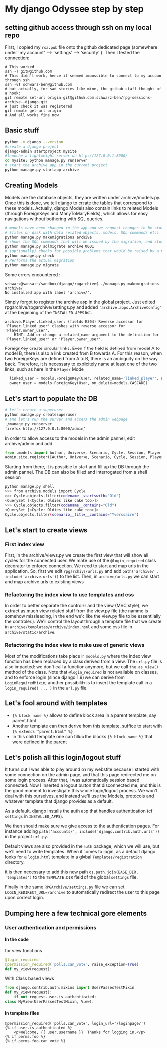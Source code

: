 
# My django Odyssee step by step

## setting github access through ssh on my local repo
First, I copied my `rsa.pub` file onto the github dedicated page (somewhere under 'my account' --> 'settings' --> 'security' ).
Then I tested the connection:
```
# This worked
ssh -T git@github.com
# This didn't work, hence it seemed impossible to connect to my accoun through ssh
ssh -vT schwarz-ben@github.com
# but actually, for sad stories like mine, the github staff thought of a hook:
git remote set-url origin git@github.com:schwarz-ben/rpg-sessions-archive--django.git
# just check it was registered
git remote get-url origin
# And all works fine now
```
## Basic stuff
```bash
python -m django --version
#create a django project
django-admin startproject mysite
#launche a lightweight server on http://127.0.0.1:8000/
cd mysite; python manage.py runserver
# start the archive app in the current project
python manage.py startapp archive
```


## Creating Models
Models are the database objects, they are written under archive/models.py.
Once this is done, we tell django to create the tables that correspond to these models.
Actually, django Models also contain links to related Models (through ForeignKeys and ManyToManyFields),
which allows for easy navigations without bothering with SQL queries.

```bash
# models have been changed in the app and we request changes to be stored as a migration
# (files on disk with data related objects, models, SQL commands etc)
python manage.py makemigrations archive
# shows the SQL commands that will be issued by the migration, and store them somewhere under archive/migration
python manage.py sqlmigrate archive 0001
# (optionally) checks for possible problems that would be raised by a migration
python manage.py check
# Performs the actual migration
python manage.py migrate
```

Some errors encountered :

```
schwarz@sansa:~/sandbox/django/rpgarchive$ ./manage.py makemigrations archive/
No installed app with label 'archive/'.
```
Simply forgot to register the archive app in the global project.
Just edited rpgarchive/rpgarchive/settings.py and added
`'archive.apps.ArchiveConfig'` at the beginning of the `INSTALLED_APPS` list.

```
archive.Player.linked_user: (fields.E304) Reverse accessor for 'Player.linked_user' clashes with reverse accessor for 'Player.owner_user'.
	HINT: Add or change a related_name argument to the definition for 'Player.linked_user' or 'Player.owner_user'.
```

ForeignKey create circular links. Even if the field is defined from model A to model B,
there is also a link created from B towards A. For this reason, when two ForeignKeys are defined from A to B,
there is an ambiguity on the way back.
Therefore, it is necessary to explicitely name at least one of the two links, such as here in the `Player` Model
```python
  linked_user = models.ForeignKey(User, related_name='linked_player', null=True, on_delete=models.SET_NULL)
  owner_user = models.ForeignKey(User, on_delete=models.CASCADE)
```


## Let's start to populate the DB
```bash
# let's create a superuser
python manage.py createsuperuser
# and let's run the surver and access the admin webpage
./manage.py runserver
firefox http://127.0.0.1:8000/admin/
```
In order to allow access to the models in the admin pannel, edit archive/admin and add
```python
from .models import Author, Universe, Scenario, Cycle, Session, Player
admin.site.register([Author, Universe, Scenario, Cycle, Session, Player])
```
Starting from there, it is possible to start and fill up the DB through the admin pannel.
The DB can also be filled and interrogated from a shell session
```bash
python manage.py shell
>>> from archive.models import Cycle
>>> Cycle.objects.filter(codename__startswith="Old")
<QuerySet [<Cycle: Oldies like cake too>]>
>>> Cycle.objects.filter(codename__contains="Old")
<QuerySet [<Cycle: Oldies like cake too>]>
Cycle.objects.filter(scenario__title__contains="Yverssaire")
```

## Let's start to create views
### First index view
First, in the archive/views.py we create the first view that will show all cycles for the connected user.
We make use of the `@login_required` class decorator to enforce connection.
We need to start and map urls in the application.
So, first we edit `rpgarchive/urls.py` and add `path('archive/', include('archive.urls'))` to the list.
Then, in `archive/urls.py` we can start and map archive urls to existing views
### Refactoring the index view to use templates and css
In order to better separate the controler and the view (MVC style), we extract as much view related stuff from the view.py file (the namme is somehow missleading, in the end we'd like the view.py file to be essentiially the controler.).
We'll control the layout through a template file that we create in `archive/templates/archive/index.html`
and some css file in `archive/static/archive`.
### Refactoring the index view to make use of generic views
Most of the modifications take place in `models.py` where the index view function has been replaced by a class derived from a view.
The `url.py` file is also impacted: we don't call a function anymore, but we call `the as_view()` method of the class.
Note that `@login_required` is not available on classes, and to enforce login (since django 1.9) we can derive from `LoginRequiredMixin`; another possibility is to insert the template call in a `login_required( ... )` in the `url.py` file.

## Let's fool around with templates
 * `{% block name %}` allows to define block area in a parent template, say parent.html
 * Another template can then derive from this template, suffice to start with `{% extends "parent.html" %}`
 * In this child template one can fillup the blocks `{% block name %}` that were defined in the parent

## Let's polish all this login/logout stuff
It turns out I was able to play around on my webstite because I started with some connection on the admin page, and that this page redirected me on some login process.
After that, I was automatically session based connected.
Now I inserted a logout button that disconnected me, and this is the good moment to investigate this whole login/logout process.
We won't deal with this ourselves, and instead we'll use the Models, protocols and whatever template that django provides as a default.

As a default, django installs the auth app that handles authentication (cf `settings` in `INSTALLED_APPS`).

We then should make sure we give access to the authentication pages.
For instance adding
`path('accounts/', include('django.contrib.auth.urls'))`
in the project `url.py`.

Default views are also provided in the `auth` package, which we will use, but we'll need to write templates.
When it comes to login, as a default django looks for a `login.html` template in a global `Templates/registration` directory.

it is then necessary to add this new path `os.path.join(BASE_DIR, 'templates')` to the `TEMPLATE.DIR` field of the global `settings` file.

Finally in the same `RPGArchive/settings.py` file we can set `LOGIN_REDIRECT_URL=/archive` to automatically redirect the user to this page upon correct login.

## Dumping here a few technical gore elements
### User authentication and permissions
#### In the code

for view fonctions
```python
@login_required
@permission_required('polls.can_vote', raise_exception=True)
def my_view(request):
```
With Class based views
```python
from django.contrib.auth.mixins import UserPassesTestMixin
def my_view(request):
    if not request.user.is_authenticated:
class MyView(UserPassesTestMixin, View):
```

#### In template files
```
@permission_required('polls.can_vote', login_url='/loginpage/')
{% if user.is_authenticated %}
    <p>Welcome, {{ user.username }}. Thanks for logging in.</p>
{% if perms.foo %}
{% if perms.foo.can_vote %}
```
